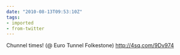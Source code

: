 ```yaml
---
date: "2010-08-13T09:53:10Z"
tags:
- imported
- from-twitter
---
```

Chunnel times\! \(@ Euro Tunnel Folkestone\) http://4sq.com/9Dv974

